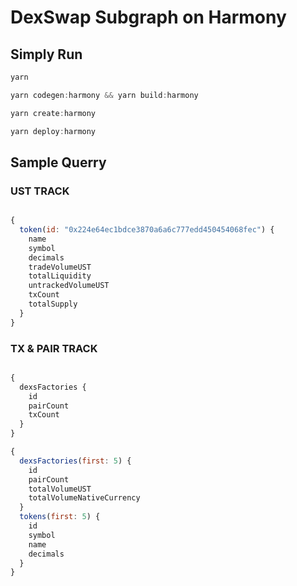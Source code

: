 # DexSwap Subgraph on Harmony


## **Simply Run**

```jsx
yarn

yarn codegen:harmony && yarn build:harmony

yarn create:harmony 

yarn deploy:harmony
```



## **Sample Querry**

### UST TRACK

```jsx

{
  token(id: "0x224e64ec1bdce3870a6a6c777edd450454068fec") {
    name
    symbol
    decimals
    tradeVolumeUST
    totalLiquidity
    untrackedVolumeUST
    txCount
    totalSupply
  }
}
```

###  TX & PAIR TRACK
```jsx

{
  dexsFactories {
    id
    pairCount
    txCount
  }
}
```

```jsx
{
  dexsFactories(first: 5) {
    id
    pairCount
    totalVolumeUST
    totalVolumeNativeCurrency
  }
  tokens(first: 5) {
    id
    symbol
    name
    decimals
  }
}
```
